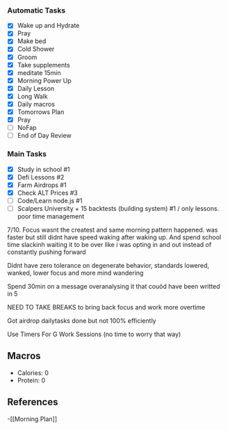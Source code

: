 ### Automatic Tasks
- [x] Wake up and Hydrate
- [x] Pray
- [x] Make bed
- [x] Cold Shower
- [x] Groom
- [x] Take supplements
- [x] meditate 15min
- [x] Morning Power Up 
- [x] Daily Lesson
- [x] Long Walk
- [x] Daily macros
- [x] Tomorrows Plan
- [x] Pray
- [ ] NoFap
- [ ] End of Day Review
### Main Tasks
- [x] Study in school #1
- [x] Defi Lessons #2
- [x] Farm Airdrops #1
- [x] Check ALT Prices #3 
- [ ] Code/Learn node.js #1
- [ ] Scalpers University + 15 backtests (building  system) #1 / only lessons. poor time management

7/10. Focus wasnt the createst and same morning pattern happened. was faster but still didnt have speed waking after waking up. And spend school time slackinh waiting it to be over like i was opting in and out instead of constantly pushing forward

Didnt have zero tolerance on degenerate behavior, standards lowered, wanked, lower focus and more mind wandering

Spend 30min on a message overanalysing it that couöd have been writted in 5

NEED TO TAKE BREAKS to bring back focus and work more overtime

Got airdrop dailytasks done but not 100% efficiently

Use Timers For G Work Sessions (no time to worry that way)
## Macros

- Calories: 0
- Protein: 0
## References
<!-- Links to pages not referenced in the content -->
-[[Morning Plan]]
